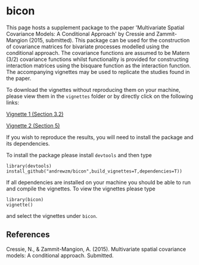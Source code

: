 bicon
=====

This page hosts a supplement package to the paper 'Multivariate Spatial
    Covariance Models: A Conditional Approach' by Cressie and Zammit-Mangion
    (2015, submitted). This package can be used for the construction of
    covariance matrices for bivariate processes modelled using the
    conditional approach. The covariance functions are assumed to be Matern
    (3/2) covariance functions whilst functionality is provided for
    constructing interaction matrices using the bisquare function as the
    interaction function. The accompanying vignettes may be used to replicate
    the studies found in the paper.

To download the vignettes without reproducing them on your machine, please view them in the `vignettes` folder or by directly click on the following links:

[Vignette 1 (Section 3.2)](https://github.com/andrewzm/bicon/blob/master/vignettes/bivariate_sim.pdf?raw=true)

[Vignette 2 (Section 5)](https://github.com/andrewzm/bicon/blob/master/vignettes/min_max_T.pdf?raw=true)
    
If you wish to reproduce the results, you will need to install the package and its dependencies.

To install the package please install `devtools` and then type

    library(devtools)
    install_github("andrewzm/bicon",build_vignettes=T,dependencies=T))
    
If all dependencies are installed on your machine you should be able to run and compile the vignettes. To view the vignettes please type

    library(bicon)
    vignette()
    
and select the vignettes under `bicon`.

References
-----

Cressie, N., \& Zammit-Mangion, A. (2015). Multivariate spatial covariance models: A conditional approach.
Submitted.